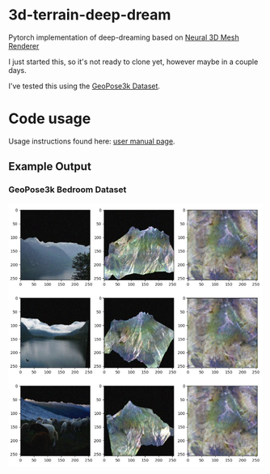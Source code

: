 # 3d-terrain-deep-dream
Pytorch implementation of deep-dreaming based on [Neural 3D Mesh Renderer](https://arxiv.org/pdf/1711.07566.pdf)

I just started this, so it's not ready to clone yet, however maybe in a couple days.

I've tested this using the [GeoPose3k Dataset](http://cphoto.fit.vutbr.cz/geoPose3K/).

# Code usage
Usage instructions found here: [user manual page](USAGE.md).

## Example Output
### GeoPose3k Bedroom Dataset
![](output/austria_01.jpg)

